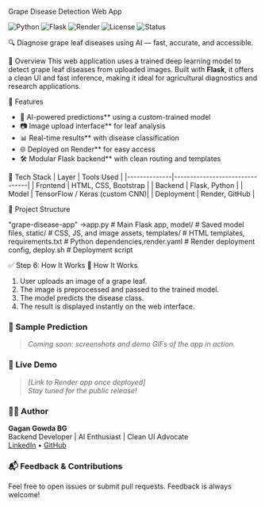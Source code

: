  Grape Disease Detection Web App
 
 ![Python](https://img.shields.io/badge/Python-3.10-blue?logo=python)
![Flask](https://img.shields.io/badge/Flask-Web_App-lightgrey?logo=flask)
![Render](https://img.shields.io/badge/Deployed_on-Render-green?logo=render)
![License](https://img.shields.io/badge/License-MIT-blue)
![Status](https://img.shields.io/badge/Status-Active-brightgreen)

 🔍 Diagnose grape leaf diseases using AI — fast, accurate, and accessible.

📌 Overview
This web application uses a trained deep learning model to detect grape leaf diseases from uploaded images. Built with **Flask**, it offers a clean UI and fast inference, making it ideal for agricultural diagnostics and research applications.

 🚀 Features
- 🧠 AI-powered predictions** using a custom-trained model  
- 📷 Image upload interface** for leaf analysis  
- 📊 Real-time results** with disease classification  
- 🌐 Deployed on Render** for easy access  
- 🛠️ Modular Flask backend** with clean routing and templates

🧪 Tech Stack
| Layer        | Tools Used                     |
|--------------|--------------------------------|
| Frontend     | HTML, CSS, Bootstrap           |
| Backend      | Flask, Python                  |
| Model        | TensorFlow / Keras (custom CNN)|
| Deployment   | Render, GitHub                 |

📁 Project Structure

"grape-disease-app"
->app.py # Main Flask app,
model/ # Saved model files, static/ # CSS, JS, and image assets, templates/ # HTML templates, requirements.txt # Python dependencies,render.yaml # Render deployment config, deploy.sh # Deployment script

✅ Step 6: How It Works
🧠 How It Works
1. User uploads an image of a grape leaf.
2. The image is preprocessed and passed to the trained model.
3. The model predicts the disease class.
4. The result is displayed instantly on the web interface.

### 📸 Sample Prediction
> _Coming soon: screenshots and demo GIFs of the app in action._

### 🔗 Live Demo
> _[Link to Render app once deployed]_  
> _Stay tuned for the public release!_

### 👨‍💻 Author
**Gagan Gowda BG**  
Backend Developer | AI Enthusiast | Clean UI Advocate  
[LinkedIn](https://www.linkedin.com/in/gaganngowdaa08) • [GitHub](https://github.com/gaganngowdaa08)

### 📬 Feedback & Contributions
Feel free to open issues or submit pull requests. Feedback is always welcome!

